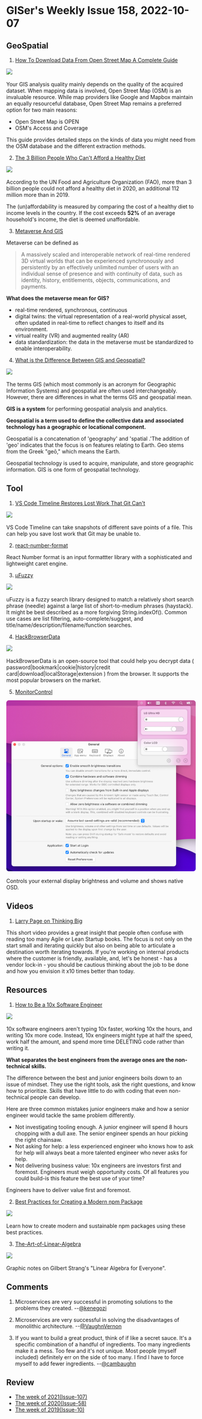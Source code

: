 # GISer's Weekly Issue 158, 2022-10-07

## GeoSpatial

1. [How To Download Data From Open Street Map A Complete Guide](https://mapscaping.com/how-to-download-data-from-open-street-map-a-complete-guide/)

![](https://lh3.googleusercontent.com/PPV_-UaBUIa5YNOyiLjensOLnpWMts9MFS1FfB8uDIvZqhNAp5_1xRrQL1tntU7tt3eG4WJw-9qQpXKgHWm777i0vmBLAF5fMSpZoztWDubTEkQ-5i51H-j3AuMENR6JmW3-EScSyn5VtgFz5I1zY8PwlocJ_mIa-oxGGVQEQSNwYpr2agbfs6nj4mxgnDI4tYGsyg)

Your GIS analysis quality mainly depends on the quality of the acquired dataset. When mapping data is involved, Open Street Map (OSM) is an invaluable resource. While map providers like Google and Mapbox maintain an equally resourceful database, Open Street Map remains a preferred option for two main reasons:

- Open Street Map is OPEN
- OSM's Access and Coverage

This guide provides detailed steps on the kinds of data you might need from the OSM database and the different extraction methods.

2. [The 3 Billion People Who Can't Afford a Healthy Diet](https://www.visualcapitalist.com/mapped-the-3-billion-people-cant-afford-a-healthy-diet/)

![](https://www.visualcapitalist.com/wp-content/uploads/2022/10/cost-of-a-healthy-diet.jpg)

According to the UN Food and Agriculture Organization (FAO), more than 3 billion people could not afford a healthy diet in 2020, an additional 112 million more than in 2019.

The (un)affordability is measured by comparing the cost of a healthy diet to income levels in the country. If the cost exceeds **52%** of an average household's income, the diet is deemed unaffordable.

3. [Metaverse And GIS](https://mapscaping.com/metaverse-and-gis/)

Metaverse can be defined as

> A massively scaled and interoperable network of real-time rendered 3D virtual worlds that can be experienced synchronously and persistently by an effectively unlimited number of users with an individual sense of presence and with continuity of data, such as identity, history, entitlements, objects, communications, and payments.

**What does the metaverse mean for GIS?**

- real-time rendered, synchronous, continuous
- digital twins: the virtual representation of a real-world physical asset, often updated in real-time to reflect changes to itself and its environment.
- virtual reality (VR) and augmented reality (AR)
- data standardization: the data in the metaverse must be standardized to enable interoperability.

4. [What is the Difference Between GIS and Geospatial?](https://www.gislounge.com/difference-gis-geospatial/)

![](https://cityofdelta.net/sites/default/files/styles/full_node_primary_extra_wide/public/imageattachments/planning/page/2321/what_is_gis.jpg?itok=v2BgZuFg)

The terms GIS (which most commonly is an acronym for Geographic Information Systems) and geospatial are often used interchangeably. However, there are differences in what the terms GIS and geospatial mean.

**GIS is a system** for performing geospatial analysis and analytics.

**Geospatial is a term used to define the collective data and associated technology has a geographic or locational component.**

Geospatial is a concatenation of 'geography' and 'spatial .'The addition of 'geo' indicates that the focus is on features relating to Earth. Geo stems from the Greek "geō," which means the Earth.

Geospatial technology is used to acquire, manipulate, and store geographic information. GIS is one form of geospatial technology.

## Tool

1. [VS Code Timeline Restores Lost Work That Git Can't](https://austingil.com/vs-code-timeline-restores-work-git-cant/)

![](https://cdn.statically.io/img/austingil.com/f=auto%2Cq=70/wp-content/uploads/vscode-timeline-1080x608.png)

VS Code Timeline can take snapshots of different save points of a file. This can help you save lost work that Git may be unable to.

2. [react-number-format](https://github.com/s-yadav/react-number-format)

React Number format is an input formattter library with a sophisticated and lightweight caret engine.

3. [μFuzzy](https://github.com/leeoniya/uFuzzy)

![](https://github.com/leeoniya/uFuzzy/raw/main/uFuzzy.png)

uFuzzy is a fuzzy search library designed to match a relatively short search phrase (needle) against a large list of short-to-medium phrases (haystack). It might be best described as a more forgiving String.indexOf(). Common use cases are list filtering, auto-complete/suggest, and title/name/description/filename/function searches.

4. [HackBrowserData](https://github.com/moonD4rk/HackBrowserData)

![](https://img.hellogithub.com/i/mFbzEDBWL07XHfy_1664179518.png)

HackBrowserData is an open-source tool that could help you decrypt data ( password|bookmark|cookie|history|credit card|download|localStorage|extension ) from the browser. It supports the most popular browsers on the market.

5. [MonitorControl](https://github.com/MonitorControl/MonitorControl)

![](https://github.com/MonitorControl/MonitorControl/raw/main/.github/screenshot.png)

Controls your external display brightness and volume and shows native OSD.

## Videos

1. [Larry Page on Thinking Big](https://nitter.net/JonErlichman/status/1576944152482570241)

This short video provides a great insight that people often confuse with reading too many Agile or Lean Startup books. The focus is not only on the start small and iterating quickly but also on being able to articulate a destination worth iterating towards. If you're working on internal products where the customer is friendly, available, and, let's be honest - has a vendor lock-in - you should be cautious thinking about the job to be done and how you envision it x10 times better than today.

## Resources

1. [How to Be a 10x Software Engineer](https://medium.com/@_michaellin/how-to-be-a-10x-engineer-fdac2a5a1bd5)

![](https://miro.medium.com/max/720/1*xQ81A11_SHnuz9IZfBuK6g.jpeg)

10x software engineers aren't typing 10x faster, working 10x the hours, and writing 10x more code. Instead, 10x engineers might type at half the speed, work half the amount, and spend more time DELETING code rather than writing it.

**What separates the best engineers from the average ones are the non-technical skills.**

The difference between the best and junior engineers boils down to an issue of mindset. They use the right tools, ask the right questions, and know how to prioritize. Skills that have little to do with coding that even non-technical people can develop.

Here are three common mistakes junior engineers make and how a senior engineer would tackle the same problem differently.

- Not investigating tooling enough. A junior engineer will spend 8 hours chopping with a dull axe. The senior engineer spends an hour picking the right chainsaw.
- Not asking for help: a less experienced engineer who knows how to ask for help will always beat a more talented engineer who never asks for help.
- Not delivering business value: 10x engineers are investors first and foremost. Engineers must weigh opportunity costs. Of all features you could build-is this feature the best use of your time?

Engineers have to deliver value first and foremost.

2. [Best Practices for Creating a Modern npm Package](https://nodeweekly.com/link/129820/web)

![](https://res.cloudinary.com/snyk/images/f_auto,q_auto/v1/wordpress-sync/blog-hero-create-npm-package/blog-hero-create-npm-package.jpg?_i=AA)

Learn how to create modern and sustainable npm packages using these best practices.

3. [The-Art-of-Linear-Algebra](https://github.com/kenjihiranabe/The-Art-of-Linear-Algebra)

![](https://github.com/kenjihiranabe/The-Art-of-Linear-Algebra/raw/main/MapofEigenvalues.png)

Graphic notes on Gilbert Strang's "Linear Algebra for Everyone".

## Comments

1. Microservices are very successful in promoting solutions to the problems they created.
   --[@kenegozi](https://nitter.net/kenegozi/status/1577519496478490624#m)

2. Microservices are very successful in solving the disadvantages of monolithic architecture.
   --[@VaughnVernon](https://nitter.net/VaughnVernon/status/1577413895890735105#m)

3. If you want to build a great product, think of if like a secret sauce. It's a specific combination of a handful of ingredients. Too many ingredients make it a mess. Too few and it's not unique. Most people (myself included) definitely err on the side of too many. I find I have to force myself to add fewer ingredients.
   --[@cambaughn](https://nitter.net/cambaughn/status/1576788235740581888)

## Review

- [The week of 2021(Issue-107)](https://github.com/lkcozy/weekly/blob/master/docs/2021/issue-107.md)
- [The week of 2020(Issue-58)](https://github.com/lkcozy/weekly/blob/master/docs/2020/issue-58.md)
- [The week of 2019(Issue-10)](https://github.com/lkcozy/weekly/blob/master/docs/2019/issue-10.md)
